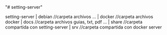 "# setting-server"

setting-server
  |
  debian //carpeta archivos ...
  |
  docker //carpeta archivos docker
  |
  docs //carpeta archivos guias, txt, pdf ...
  |
  share //carpeta compartida con setting-server
  |
  srv //carpeta compartida con docker server
